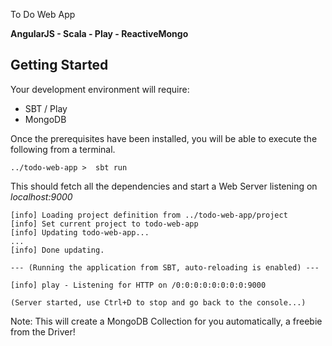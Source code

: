 To Do Web App

**AngularJS - Scala - Play - ReactiveMongo**

Getting Started
----------

Your development environment will require:
*  SBT / Play
*  MongoDB

Once the prerequisites have been installed, you will be able to execute the following from a terminal.

```
../todo-web-app >  sbt run
```

This should fetch all the dependencies and start a Web Server listening on *localhost:9000*

```
[info] Loading project definition from ../todo-web-app/project
[info] Set current project to todo-web-app
[info] Updating todo-web-app...
...
[info] Done updating.

--- (Running the application from SBT, auto-reloading is enabled) ---

[info] play - Listening for HTTP on /0:0:0:0:0:0:0:0:9000

(Server started, use Ctrl+D to stop and go back to the console...)

```

Note: This will create a MongoDB Collection for you automatically, a freebie from the Driver!